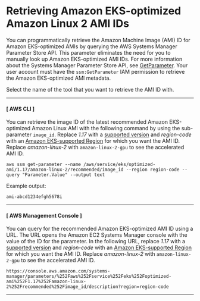 # Retrieving Amazon EKS\-optimized Amazon Linux 2 AMI IDs<a name="retrieve-ami-id"></a>

You can programmatically retrieve the Amazon Machine Image \(AMI\) ID for Amazon EKS\-optimized AMIs by querying the AWS Systems Manager Parameter Store API\. This parameter eliminates the need for you to manually look up Amazon EKS\-optimized AMI IDs\. For more information about the Systems Manager Parameter Store API, see [GetParameter](https://docs.aws.amazon.com/systems-manager/latest/APIReference/API_GetParameter.html)\. Your user account must have the `ssm:GetParameter` IAM permission to retrieve the Amazon EKS\-optimized AMI metadata\.

Select the name of the tool that you want to retrieve the AMI ID with\.

------
#### [ AWS CLI ]

You can retrieve the image ID of the latest recommended Amazon EKS\-optimized Amazon Linux AMI with the following command by using the sub\-parameter `image_id`\. Replace *1\.17* with a [supported version](platform-versions.md) and *region\-code* with an [Amazon EKS\-supported Region](https://docs.aws.amazon.com/general/latest/gr/eks.html) for which you want the AMI ID\. Replace *amazon\-linux\-2* with `amazon-linux-2-gpu` to see the accelerated AMI ID\.

```
aws ssm get-parameter --name /aws/service/eks/optimized-ami/1.17/amazon-linux-2/recommended/image_id --region region-code --query "Parameter.Value" --output text
```

Example output:

```
ami-abcd1234efgh5678i
```

------
#### [ AWS Management Console ]

You can query for the recommended Amazon EKS\-optimized AMI ID using a URL\. The URL opens the Amazon EC2 Systems Manager console with the value of the ID for the parameter\. In the following URL, replace *1\.17* with a [supported version](platform-versions.md) and *region\-code* with an [Amazon EKS\-supported Region](https://docs.aws.amazon.com/general/latest/gr/eks.html) for which you want the AMI ID\. Replace *amazon\-linux\-2* with `amazon-linux-2-gpu` to see the accelerated AMI ID\.

```
https://console.aws.amazon.com/systems-manager/parameters/%252Faws%252Fservice%252Feks%252Foptimized-ami%252F1.17%252Famazon-linux-2%252Frecommended%252Fimage_id/description?region=region-code
```

------